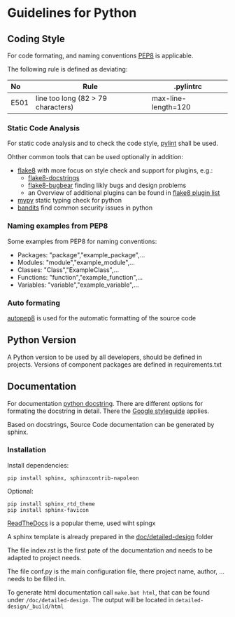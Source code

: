 # Guidelines for Python

## Coding Style

For code formating, and naming conventions [PEP8](https://www.python.org/dev/peps/pep-0008/) is applicable.

The following rule is defined as deviating:

| No   | Rule                               | .pylintrc           |
| :----| -----------------------------------| --------------------|
| E501 | line too long (82 > 79 characters) | max-line-length=120 |

### Static Code Analysis

For static code analysis and to check the code style, [pylint](https://pypi.org/project/pylint/) shall be used.

Ohther common tools that can be used optionally in addition:

- [flake8](https://flake8.pycqa.org/en/latest/index.html) with more focus on style check and support for plugins, e.g.:
  - [flake8-docstrings](https://github.com/pycqa/flake8-docstrings)
  - [flake8-bugbear](https://github.com/PyCQA/flake8-bugbear) finding likly bugs and design problems
  - an Overview of additional plugins can be found in [flake8 plugin list](https://github.com/DmytroLitvinov/awesome-flake8-extensions?tab=readme-ov-file#docstrings)
- [mypy](https://github.com/python/mypy) static typing check for python
- [bandits](https://bandit.readthedocs.io/en/latest/) find common security issues in python

### Naming examples from PEP8

Some examples from PEP8 for naming conventions:

- Packages: "package","example_package",...
- Modules: "module","example_module",...
- Classes: "Class","ExampleClass",...
- Functions: "function","example_function",...
- Variables: "variable","example_variable",...

### Auto formating

[autopep8](https://pypi.org/project/autopep8/) is used for the automatic formatting of the source code

## Python Version

A Python version to be used by all developers, should be defined in projects.
Versions of component packages are defined in requirements.txt

## Documentation

For documentation [python docstring](https://peps.python.org/pep-0257/). There are different options for formating the docstring in detail. There the [Google styleguide](https://google.github.io/styleguide/pyguide.html) applies.

Based on docstrings, Source Code documentation can be generated by sphinx.

### Installation

Install dependencies:

``` shell
pip install sphinx, sphinxcontrib-napoleon
```

Optional:

``` shell
pip install sphinx_rtd_theme
pip install sphinx-favicon
```

[ReadTheDocs](https://sphinx-rtd-theme.readthedocs.io/en/stable/) is a popular theme, used wiht spingx

A sphinx template is already prepared in the [doc/detailed-design](./doc/detailed-design/) folder

The file index.rst is the first pate of the documentation and needs to be adapted to project needs.

The file conf.py is the main configuration file, there project name, author, ... needs to be filled in.

To generate html documentation call `make.bat html`, that can be found under `/doc/detailed-design`. The output will be located in `detailed-design/_build/html`
